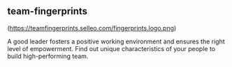 ## team-fingerprints

(https://teamfingerprints.selleo.com/fingerprints.logo.png)

A good leader fosters a positive working environment and ensures the right level of empowerment. Find out unique characteristics of your people to build high-performing team.
